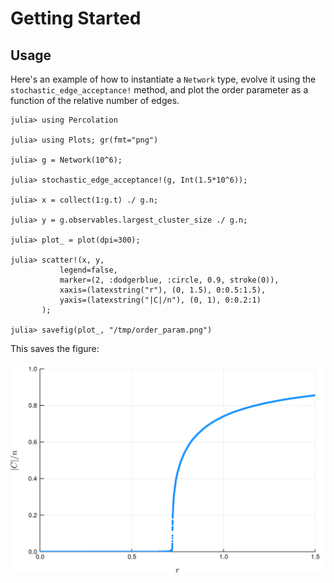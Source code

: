 # Getting Started

## Usage
Here's an example of how to instantiate a `Network` type, evolve it using the `stochastic_edge_acceptance!` method, and plot the order parameter as a function of the relative number of edges.

```
julia> using Percolation

julia> using Plots; gr(fmt="png")

julia> g = Network(10^6);

julia> stochastic_edge_acceptance!(g, Int(1.5*10^6));

julia> x = collect(1:g.t) ./ g.n;

julia> y = g.observables.largest_cluster_size ./ g.n;

julia> plot_ = plot(dpi=300);

julia> scatter!(x, y,
           legend=false,
           marker=(2, :dodgerblue, :circle, 0.9, stroke(0)),
           xaxis=(latexstring("r"), (0, 1.5), 0:0.5:1.5),
           yaxis=(latexstring("|C|/n"), (0, 1), 0:0.2:1)
       );

julia> savefig(plot_, "/tmp/order_param.png")
```

This saves the figure:

![Order Parameter](images/order_param.png)
